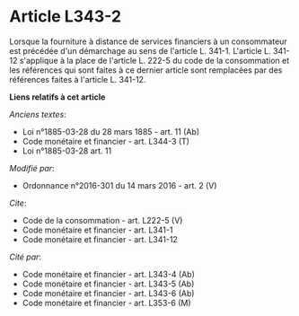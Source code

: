 # Article L343-2

Lorsque la fourniture à distance de services financiers à un consommateur est précédée d'un démarchage au sens de l'article
L. 341-1. L'article L. 341-12 s'applique à la place de l'article L. 222-5 du code de la consommation et les références qui
sont faites à ce dernier article sont remplacées par des références faites à l'article L. 341-12.

**Liens relatifs à cet article**

_Anciens textes_:

  - Loi n°1885-03-28 du 28 mars 1885 - art. 11 (Ab)
  - Code monétaire et financier - art. L344-3 (T)
  - Loi n°1885-03-28 art. 11

_Modifié par_:

  - Ordonnance n°2016-301 du 14 mars 2016 - art. 2 (V)

_Cite_:

  - Code de la consommation - art. L222-5 (V)
  - Code monétaire et financier - art. L341-1
  - Code monétaire et financier - art. L341-12

_Cité par_:

  - Code monétaire et financier - art. L343-4 (Ab)
  - Code monétaire et financier - art. L343-5 (Ab)
  - Code monétaire et financier - art. L343-6 (Ab)
  - Code monétaire et financier - art. L353-6 (M)
